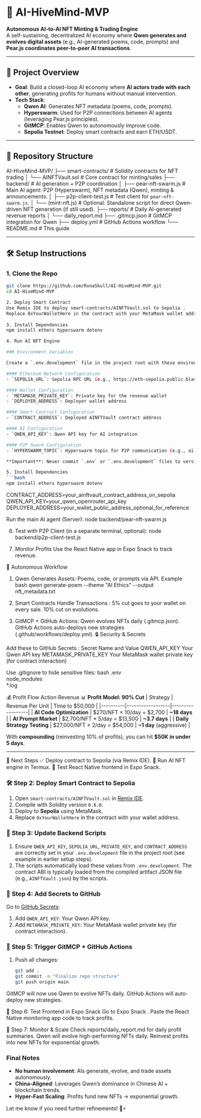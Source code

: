 # 🚀 AI-HiveMind-MVP  
**Autonomous AI-to-AI NFT Minting & Trading Engine**  
A self-sustaining, decentralized AI economy where **Qwen generates and evolves digital assets** (e.g., AI-generated poems, code, prompts) and **Pear.js coordinates peer-to-peer AI transactions**.  

---

## 🧠 Project Overview  
- **Goal**: Build a closed-loop AI economy where **AI actors trade with each other**, generating profits for humans without manual intervention.  
- **Tech Stack**:  
  - **Qwen AI**: Generates NFT metadata (poems, code, prompts).  
  - **Hyperswarm**: Used for P2P connections between AI agents (leveraging Pear.js principles).  
  - **GitMCP**: Enables Qwen to autonomously improve code.  
  - **Sepolia Testnet**: Deploy smart contracts and earn ETH/USDT.  

---

## 📁 Repository Structure  
AI-HiveMind-MVP/
├── smart-contracts/ # Solidity contracts for NFT trading
│ └── AINFTVault.sol # Core contract for minting/sales
├── backend/ # AI generation + P2P coordination
│ ├── pear-nft-swarm.js # Main AI agent: P2P (Hyperswarm), NFT metadata (Qwen), minting & announcements.
│ ├── p2p-client-test.js # Test client for `pear-nft-swarm.js`.
│ └── (mint-nft.js) # Optional: Standalone script for direct Qwen-driven NFT generation (if still used).
├── reports/ # Daily AI-generated revenue reports
│ └── daily_report.md
├── .gitmcp.json # GitMCP integration for Qwen
├── deploy.yml # GitHub Actions workflow
└── README.md # This guide

---

## 🛠️ Setup Instructions  

### 1. **Clone the Repo**  
```bash
git clone https://github.com/RonaSkull/AI-HiveMind-MVP.git 
cd AI-HiveMind-MVP

2. Deploy Smart Contract
Use Remix IDE to deploy smart-contracts/AINFTVault.sol to Sepolia .
Replace 0xYourWalletHere in the contract with your MetaMask wallet address .
 
3. Install Dependencies
npm install ethers hyperswarm dotenv

4. Run AI NFT Engine

### Environment Variables

Create a `.env.development` file in the project root with these environment variables:

#### Ethereum Network Configuration
- `SEPOLIA_URL`: Sepolia RPC URL (e.g., https://eth-sepolia.public.blastapi.io)

#### Wallet Configuration
- `METAMASK_PRIVATE_KEY`: Private key for the revenue wallet
- `DEPLOYER_ADDRESS`: Deployer wallet address

#### Smart Contract Configuration
- `CONTRACT_ADDRESS`: Deployed AINFTVault contract address

#### AI Configuration
- `QWEN_API_KEY`: Qwen API key for AI integration

#### P2P Swarm Configuration
- `HYPERSWARM_TOPIC`: Hyperswarm topic for P2P communication (e.g., ai-nft-market-v3)

**Important**: Never commit `.env` or `.env.development` files to version control. These should be kept secure and only shared through secure channels.

5. Install Dependencies
```bash
npm install ethers hyperswarm dotenv
```
   CONTRACT_ADDRESS=your_ainftvault_contract_address_on_sepolia
   QWEN_API_KEY=your_qwen_openrouter_api_key
   DEPLOYER_ADDRESS=your_wallet_public_address_optional_for_reference

Run the main AI agent (Server):
   node backend/pear-nft-swarm.js

6. Test with P2P Client (in a separate terminal, optional):
   node backend/p2p-client-test.js

6. Monitor Profits
Use the React Native app in Expo Snack to track revenue.

🤖 Autonomous Workflow
1. Qwen Generates Assets:
Poems, code, or prompts via API.
Example
bash
qwen generate-poem --theme "AI Ethics" --output nft_metadata.txt

2. Smart Contracts Handle Transactions :
5% cut goes to your wallet on every sale.
10% cut on evolutions.

3. GitMCP + GitHub Actions:
Qwen evolves NFTs daily (.gitmcp.json).
GitHub Actions auto-deploys new strategies (.github/workflows/deploy.yml).
🔒 Security & Secrets


Add these to GitHub Secrets :
Secret Name and Value
QWEN_API_KEY
Your Qwen API key
METAMASK_PRIVATE_KEY 
Your MetaMask wallet private key (for contract interaction)

Use .gitignore to hide sensitive files:
bash
.env  
node_modules  
*.log

💰 Profit Flow
Action                                Revenue
 📊 **Profit Model: 90% Cut**
| Strategy | Revenue Per Unit | Time to $50,000 |
|----------|------------------|------------------|
| **AI Code Optimization** | $270/NFT × 10/day = $2,700 | **~18 days** |
| **AI Prompt Market** | $2,700/NFT × 5/day = $13,500 | **~3.7 days** |
| **Daily Strategy Testing** | $27,000/NFT × 2/day = $54,000 | **~1 day** (aggressive) |

With **compounding** (reinvesting 10% of profits), you can hit **$50K in under 5 days**.

---

🚀 Next Steps
✅ Deploy contract to Sepolia (via Remix IDE).
🧪 Run AI NFT engine in Termux.
📱 Test React Native frontend in Expo Snack.

### 🛠️ **Step 2: Deploy Smart Contract to Sepolia**  
1. Open `smart-contracts/AINFTVault.sol` in [Remix IDE](https://remix.ethereum.org/ ).  
2. Compile with Solidity version `0.8.0`.  
3. Deploy to **Sepolia** using MetaMask.  
4. Replace `0xYourWalletHere` in the contract with your wallet address.  

### 🧪 **Step 3: Update Backend Scripts**  
1. Ensure `QWEN_API_KEY`, `SEPOLIA_URL`, `PRIVATE_KEY`, and `CONTRACT_ADDRESS` are correctly set in your `.env.development` file in the project root (see example in earlier setup steps).  
2. The scripts automatically load these values from `.env.development`. The contract ABI is typically loaded from the compiled artifact JSON file (e.g., `AINFTVault.json`) by the scripts.  

### 🧩 **Step 4: Add Secrets to GitHub**  
Go to [GitHub Secrets](https://github.com/RonaSkull/AI-HiveMind-MVP/settings/secrets/actions ):  
1. Add `QWEN_API_KEY`: Your Qwen API key.  
2. Add `METAMASK_PRIVATE_KEY`: Your MetaMask wallet private key (for contract interaction).  

### 🚀 **Step 5: Trigger GitMCP + GitHub Actions**  
1. Push all changes:  
   ```bash
   git add .
   git commit -m "Finalize repo structure"
   git push origin main

GitMCP will now use Qwen to evolve NFTs daily.
GitHub Actions will auto-deploy new strategies.

📱 Step 6: Test Frontend in Expo Snack
Go to Expo Snack .
Paste the React Native monitoring app code to track profits.

🧠 Step 7: Monitor & Scale
Check reports/daily_report.md for daily profit summaries.
Qwen will evolve high-performing NFTs daily.
Reinvest profits into new NFTs for exponential growth.

### **Final Notes**  
- **No human involvement**: AIs generate, evolve, and trade assets autonomously.  
- **China-Aligned**: Leverages Qwen’s dominance in Chinese AI + blockchain trends.  
- **Hyper-Fast Scaling**: Profits fund new NFTs → exponential growth.  

Let me know if you need further refinements! 🧠⚡  
